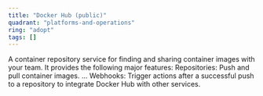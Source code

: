 ```yaml
---
title: "Docker Hub (public)"
quadrant: "platforms-and-operations"
ring: "adopt"
tags: []
---
```


A container repository service for finding and sharing container images with your team. It provides the following major features: Repositories: Push and pull container images. ... Webhooks: Trigger actions after a successful push to a repository to integrate Docker Hub with other services.
